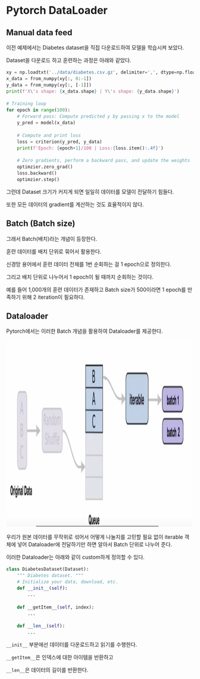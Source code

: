 # Pytorch DataLoader

## Manual data feed

이전 예제에서는 Diabetes dataset을 직접 다운로드하여 모델을 학습시켜 보았다.

Dataset을 다운로드 하고 훈련하는 과정은 아래와 같았다.

```python
xy = np.loadtxt('../data/diabetes.csv.gz', delimiter=',', dtype=np.float32)
x_data = from_numpy(xy[:, 0:-1])
y_data = from_numpy(xy[:, [-1]])
print(f'X\'s shape: {x_data.shape} | Y\'s shape: {y_data.shape}')

# Training loop
for epoch in range(100):
    # Forward pass: Compute predicted y by passing x to the model
    y_pred = model(x_data)

    # Compute and print loss
    loss = criterion(y_pred, y_data)
    print(f'Epoch: {epoch+1}/100 | Loss:{loss.item():.4f}')

    # Zero gradients, perform a backward pass, and update the weights
    optimzier.zero_grad()
    loss.backward()
    optimzier.step()
```

그런데 Dataset 크기가 커지게 되면 일일히 데이터를 모델이 전달하기 힘들다.

또한 모든 데이터의 gradient를 계산하는 것도 효율적이지 않다.

## Batch (Batch size)

그래서 Batch(배치)라는 개념이 등장한다.

훈련 데이터를 배치 단위로 묶어서 활용한다.

신경망 용어에서 훈련 데이터 전체를 1번 순회하는 걸 1 epoch으로 정의한다.

그리고 배치 단위로 나누어서 1 epoch이 될 때까지 순회하는 것이다.

예를 들어 1,000개의 훈련 데이터가 존재하고 Batch size가 500이라면 1 epoch를 만족하기 위해 2 iteration이 필요하다.

## Dataloader

Pytorch에서는 이러한 Batch 개념을 활용하여 Dataloader를 제공한다.

<img src="/assets/images/dataloader.png" width="500" height="500">

우리가 원본 데이터를 무작위로 섞어서 어떻게 나눌지를 고민할 필요 없이 iterable 객체에 넣어 Dataloader에 전달하기만 하면 알아서 Batch 단위로 나누어 준다.

이러한 Dataloader는 아래와 같이 custom하게 정의할 수 있다.

```python
class DiabetesDataset(Dataset):
    """ Diabetes dataset. """
    # Initialize your data, download, etc.
    def __init__(self):
        ...

    def __getItem__(self, index):
        ...

    def __len__(self):
        ...
```

`__init__` 부분에선 데이터를 다운로드하고 읽기를 수행한다.

`__getItem__`은 인덱스에 대한 아이템을 반환하고

`__len__`은 데이터의 길이를 반환한다.
